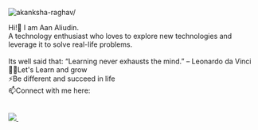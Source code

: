 <p align="left"> <img src=https://komarev.com/ghpvc/?username=aanaliudin alt=akanksha-raghav/></p>
Hi!👋 I am Aan Aliudin.<br>A technology enthusiast who loves to explore new technologies and leverage it to solve real-life problems.<br /><br>
Its well said that:
“Learning never exhausts the mind.” – Leonardo da Vinci <br />
👨‍💻Let's Learn and grow<br />
⚡Be different and succeed in life<br />
📫Connect with me here:<br />
 <br />
 <p>
  <a href="https://wa.me/6287778899430">
    <img src="https://img.shields.io/badge/WhatsApp-25D366?style=for-the-badge&logo=whatsapp&logoColor=white">
  </a> &nbsp;
</p>
